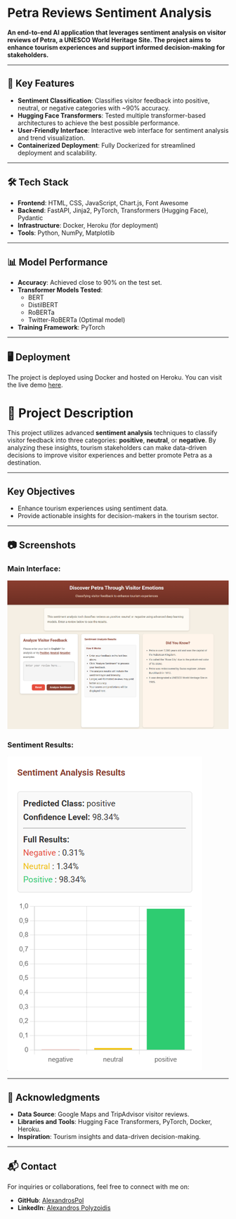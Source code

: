 # Petra Reviews Sentiment Analysis

**An end-to-end AI application that leverages sentiment analysis on visitor reviews of Petra, a UNESCO World Heritage Site. The project aims to enhance tourism experiences and support informed decision-making for stakeholders.**

---

## 🚀 Key Features

- **Sentiment Classification**: Classifies visitor feedback into positive, neutral, or negative categories with ~90% accuracy.
- **Hugging Face Transformers**: Tested multiple transformer-based architectures to achieve the best possible performance.
- **User-Friendly Interface**: Interactive web interface for sentiment analysis and trend visualization.
- **Containerized Deployment**: Fully Dockerized for streamlined deployment and scalability.

---

## 🛠️ Tech Stack

- **Frontend**: HTML, CSS, JavaScript, Chart.js, Font Awesome
- **Backend**: FastAPI, Jinja2, PyTorch, Transformers (Hugging Face), Pydantic
- **Infrastructure**: Docker, Heroku (for deployment)
- **Tools**: Python, NumPy, Matplotlib

---

## 📊 Model Performance

- **Accuracy**: Achieved close to 90% on the test set.
- **Transformer Models Tested**:
  - BERT
  - DistilBERT
  - RoBERTa
  - Twitter-RoBERTa (Optimal model)
- **Training Framework**: PyTorch

---

## 🖥️ Deployment

The project is deployed using Docker and hosted on Heroku. You can visit the live demo [here](https://www.petrareviewsai.com).

# 📝 Project Description

This project utilizes advanced **sentiment analysis** techniques to classify visitor feedback into three categories: **positive**, **neutral**, or **negative**. By analyzing these insights, tourism stakeholders can make data-driven decisions to improve visitor experiences and better promote Petra as a destination.

---

## **Key Objectives**

- Enhance tourism experiences using sentiment data.
- Provide actionable insights for decision-makers in the tourism sector.

---

## 📷 **Screenshots**

### **Main Interface:**
![Main Interface](assets/main_interface.png)

### **Sentiment Results:**
![Sentiment Results](assets/sentiment_results.png)

---

## 🤝 **Acknowledgments**

- **Data Source**: Google Maps and TripAdvisor visitor reviews.
- **Libraries and Tools**: Hugging Face Transformers, PyTorch, Docker, Heroku.
- **Inspiration**: Tourism insights and data-driven decision-making.

---

## 📬 **Contact**

For inquiries or collaborations, feel free to connect with me on:
- **GitHub**: [AlexandrosPol](https://github.com/AlexandrosPol)
- **LinkedIn**: [Alexandros Polyzoidis](https://linkedin.com/in/alexandros-polyzoidis)
   





















